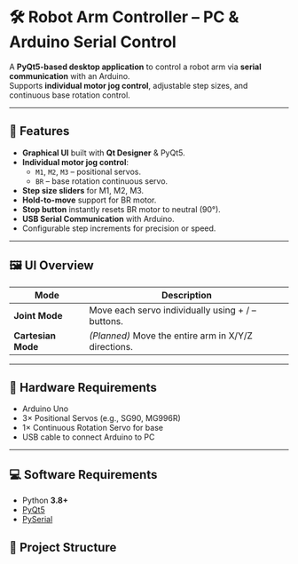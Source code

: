 # 🛠️ Robot Arm Controller – PC & Arduino Serial Control

A **PyQt5-based desktop application** to control a robot arm via **serial communication** with an Arduino.  
Supports **individual motor jog control**, adjustable step sizes, and continuous base rotation control.

---

## 📸 Features
- **Graphical UI** built with **Qt Designer** & PyQt5.
- **Individual motor jog control**:
  - `M1`, `M2`, `M3` – positional servos.
  - `BR` – base rotation continuous servo.
- **Step size sliders** for M1, M2, M3.
- **Hold-to-move** support for BR motor.
- **Stop button** instantly resets BR motor to neutral (90°).
- **USB Serial Communication** with Arduino.
- Configurable step increments for precision or speed.

---

## 🖼️ UI Overview

| Mode           | Description |
|----------------|-------------|
| **Joint Mode** | Move each servo individually using + / – buttons. |
| **Cartesian Mode** | *(Planned)* Move the entire arm in X/Y/Z directions. |

---

## 🧩 Hardware Requirements
- Arduino Uno
- 3× Positional Servos (e.g., SG90, MG996R)
- 1× Continuous Rotation Servo for base
- USB cable to connect Arduino to PC

---

## 💻 Software Requirements
- Python **3.8+**
- [PyQt5](https://pypi.org/project/PyQt5/)
- [PySerial](https://pypi.org/project/pyserial/)

## 📂 Project Structure
